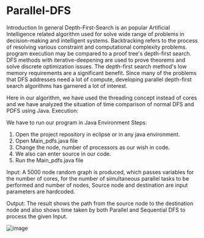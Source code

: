 # Parallel-DFS

Introduction
In general Depth-First-Search is an popular Artificial Intelligence related algorithm used for solve wide range of problems in decision-making and intelligent systems. Backtracking refers to the process of resolving various constraint and computational complexity problems. program execution may be compared to a proof tree's depth-first search. DFS methods with iterative-deepening are used to prove theorems and solve discrete optimization issues. The depth-first search method's low memory requirements are a significant benefit. Since many of the problems that DFS addresses need a lot of compute, developing parallel depth-first search algorithms has garnered a lot of interest.

Here in our algorithm, we have used the threading concept instead of cores and we have analyzed the situation of time comparison of normal DFS and PDFS using Java.
Execution:

We have to run our program in Java Environment
Steps:
1. Open the project repository in eclipse or in any java environment.
2. Open Main_pdfs.java file
3. Change the node, number of processors as our wish in code.
4. We also can enter source in our code.
5. Run the Main_pdfs.java file


Input:
A 5000 node random graph is produced, which passes variables for the number of cores, for the number of simultaneous parallel tasks to be performed and number of nodes, Source node and destination are input parameters are hardcoded.





Output:
The result shows the path from the source node to the destination node and also shows time taken by both Parallel and Sequential DFS to process the given Input.



![image](https://user-images.githubusercontent.com/101539639/205505363-ed13e32b-748a-4c6d-83db-c37bd1f69ef4.png)
